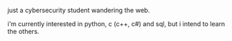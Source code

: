 just a cybersecurity student wandering the web.

i'm currently interested in python, c (c++, c#) and sql, but i intend to learn the others.
